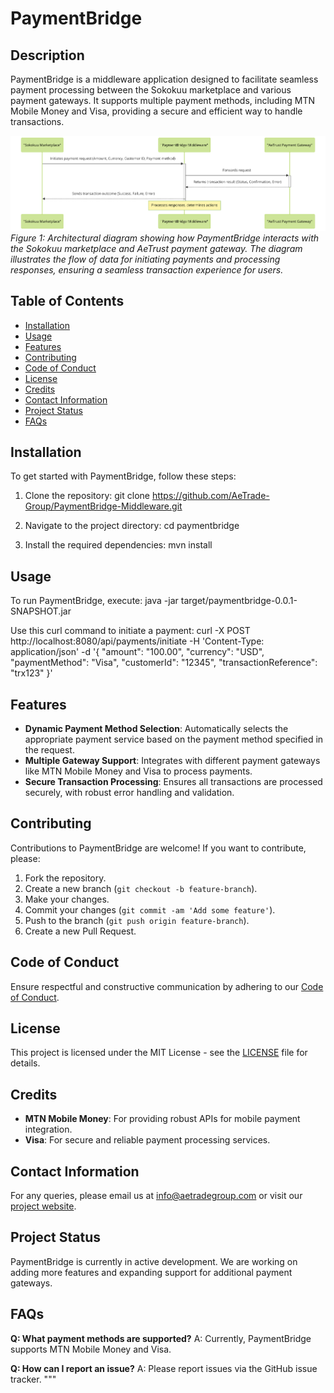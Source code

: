 # PaymentBridge

## Description
PaymentBridge is a middleware application designed to facilitate seamless payment processing between the Sokokuu marketplace and various payment gateways. It supports multiple payment methods, including MTN Mobile Money and Visa, providing a secure and efficient way to handle transactions.

![PaymentBridge Architecture](readme/flow.png)
*Figure 1: Architectural diagram showing how PaymentBridge interacts with the Sokokuu marketplace and AeTrust payment gateway. The diagram illustrates the flow of data for initiating payments and processing responses, ensuring a seamless transaction experience for users.*

## Table of Contents
- [Installation](#installation)
- [Usage](#usage)
- [Features](#features)
- [Contributing](#contributing)
- [Code of Conduct](#code-of-conduct)
- [License](#license)
- [Credits](#credits)
- [Contact Information](#contact-information)
- [Project Status](#project-status)
- [FAQs](#faqs)

## Installation
To get started with PaymentBridge, follow these steps:
1. Clone the repository:
git clone https://github.com/AeTrade-Group/PaymentBridge-Middleware.git

2. Navigate to the project directory:
cd paymentbridge

3. Install the required dependencies:
mvn install

## Usage
To run PaymentBridge, execute:
java -jar target/paymentbridge-0.0.1-SNAPSHOT.jar

Use this curl command to initiate a payment:
curl -X POST http://localhost:8080/api/payments/initiate -H 'Content-Type: application/json' -d '{ "amount": "100.00", "currency": "USD", "paymentMethod": "Visa", "customerId": "12345", "transactionReference": "trx123" }'


## Features
- **Dynamic Payment Method Selection**: Automatically selects the appropriate payment service based on the payment method specified in the request.
- **Multiple Gateway Support**: Integrates with different payment gateways like MTN Mobile Money and Visa to process payments.
- **Secure Transaction Processing**: Ensures all transactions are processed securely, with robust error handling and validation.

## Contributing
Contributions to PaymentBridge are welcome! If you want to contribute, please:
1. Fork the repository.
2. Create a new branch (`git checkout -b feature-branch`).
3. Make your changes.
4. Commit your changes (`git commit -am 'Add some feature'`).
5. Push to the branch (`git push origin feature-branch`).
6. Create a new Pull Request.

## Code of Conduct
Ensure respectful and constructive communication by adhering to our [Code of Conduct](CODE_OF_CONDUCT.md).

## License
This project is licensed under the MIT License - see the [LICENSE](LICENSE.md) file for details.

## Credits
- **MTN Mobile Money**: For providing robust APIs for mobile payment integration.
- **Visa**: For secure and reliable payment processing services.

## Contact Information
For any queries, please email us at info@aetradegroup.com or visit our [project website](https://aetradegroup.com).

## Project Status
PaymentBridge is currently in active development. We are working on adding more features and expanding support for additional payment gateways.

## FAQs
**Q: What payment methods are supported?**
A: Currently, PaymentBridge supports MTN Mobile Money and Visa.

**Q: How can I report an issue?**
A: Please report issues via the GitHub issue tracker.
"""

